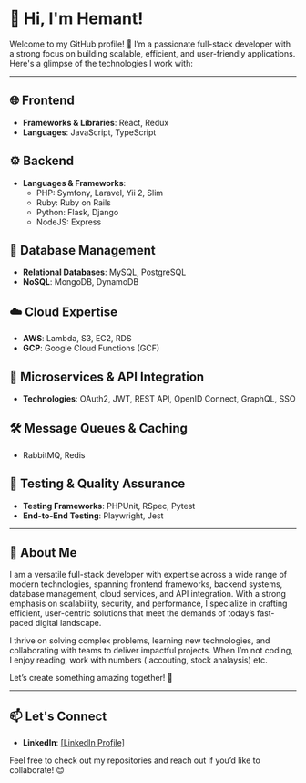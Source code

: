 # 👋 Hi, I'm Hemant!  

Welcome to my GitHub profile! 🚀 I’m a passionate full-stack developer with a strong focus on building scalable, efficient, and user-friendly applications. Here's a glimpse of the technologies I work with:  

---

## 🌐 Frontend  
- **Frameworks & Libraries**: React, Redux  
- **Languages**: JavaScript, TypeScript  

## ⚙️ Backend  
- **Languages & Frameworks**:  
  - PHP: Symfony, Laravel, Yii 2, Slim  
  - Ruby: Ruby on Rails  
  - Python: Flask, Django
  - NodeJS: Express  

## 💾 Database Management  
- **Relational Databases**: MySQL, PostgreSQL  
- **NoSQL**: MongoDB, DynamoDB  

## ☁️ Cloud Expertise  
- **AWS**: Lambda, S3, EC2, RDS  
- **GCP**: Google Cloud Functions (GCF)  

## 📡 Microservices & API Integration  
- **Technologies**: OAuth2, JWT, REST API, OpenID Connect, GraphQL, SSO  

## 🛠️ Message Queues & Caching  
- RabbitMQ, Redis  

## 🧪 Testing & Quality Assurance  
- **Testing Frameworks**: PHPUnit, RSpec, Pytest  
- **End-to-End Testing**: Playwright, Jest  

---

## 🚀 About Me  

I am a versatile full-stack developer with expertise across a wide range of modern technologies, spanning frontend frameworks, backend systems, database management, cloud services, and API integration. With a strong emphasis on scalability, security, and performance, I specialize in crafting efficient, user-centric solutions that meet the demands of today’s fast-paced digital landscape.  

I thrive on solving complex problems, learning new technologies, and collaborating with teams to deliver impactful projects. When I’m not coding, I enjoy reading, work with numbers ( accouting, stock analaysis) etc.  

Let’s create something amazing together! 🚀  

---

## 📫 Let's Connect  
- **LinkedIn**: [[LinkedIn Profile]  ](https://www.linkedin.com/in/ihemantpatel/)

Feel free to check out my repositories and reach out if you’d like to collaborate! 😊  
